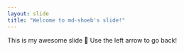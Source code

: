 ```yaml
---
layout: slide
title: "Welcome to md-shoeb's slide!"
---
```

This is my awesome slide :tada:
Use the left arrow to go back!
